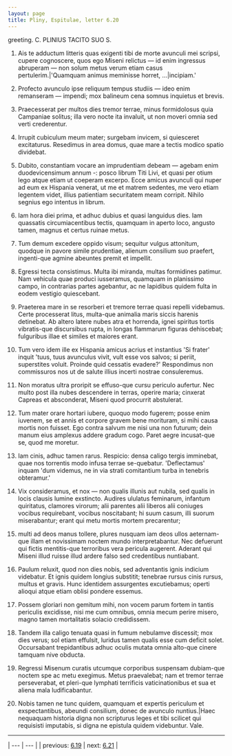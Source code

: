 ```yaml
---
layout: page
title: Pliny, Espitulae, letter 6.20
---
```


greeting. C. PLINIUS TACITO SUO S.



1. Ais te adductum litteris quas exigenti tibi de morte avunculi mei scripsi, cupere cognoscere, quos ego Miseni relictus — id enim ingressus abruperam — non solum metus verum etiam casus pertulerim.|'Quamquam animus meminisse horret, ...|incipiam.'



2. Profecto avunculo ipse reliquum tempus studiis — ideo enim remanseram — impendi; mox balineum cena somnus inquietus et brevis.



3. Praecesserat per multos dies tremor terrae, minus formidolosus quia Campaniae solitus; illa vero nocte ita invaluit, ut non moveri omnia sed verti crederentur.



4. Irrupit cubiculum meum mater; surgebam invicem, si quiesceret excitaturus. Resedimus in area domus, quae mare a tectis modico spatio dividebat.



5. Dubito, constantiam vocare an imprudentiam debeam — agebam enim duodevicensimum annum -: posco librum Titi Livi, et quasi per otium lego atque etiam ut coeperam excerpo. Ecce amicus avunculi qui nuper ad eum ex Hispania venerat, ut me et matrem sedentes, me vero etiam legentem videt, illius patientiam securitatem meam corripit. Nihilo segnius ego intentus in librum.



6. Iam hora diei prima, et adhuc dubius et quasi languidus dies. Iam quassatis circumiacentibus tectis, quamquam in aperto loco, angusto tamen, magnus et certus ruinae metus.



7. Tum demum excedere oppido visum; sequitur vulgus attonitum, quodque in pavore simile prudentiae, alienum consilium suo praefert, ingenti-que agmine abeuntes premit et impellit.



8. Egressi tecta consistimus. Multa ibi miranda, multas formidines patimur. Nam vehicula quae produci iusseramus, quamquam in planissimo campo, in contrarias partes agebantur, ac ne lapidibus quidem fulta in eodem vestigio quiescebant.



9. Praeterea mare in se resorberi et tremore terrae quasi repelli videbamus. Certe processerat litus, multa-que animalia maris siccis harenis detinebat. Ab altero latere nubes atra et horrenda, ignei spiritus tortis vibratis-que discursibus rupta, in longas flammarum figuras dehiscebat; fulguribus illae et similes et maiores erant.



10. Tum vero idem ille ex Hispania amicus acrius et instantius 'Si frater' inquit 'tuus, tuus avunculus vivit, vult esse vos salvos; si periit, superstites voluit. Proinde quid cessatis evadere?' Respondimus non commissuros nos ut de salute illius incerti nostrae consuleremus.



11. Non moratus ultra proripit se effuso-que cursu periculo aufertur. Nec multo post illa nubes descendere in terras, operire maria; cinxerat Capreas et absconderat, Miseni quod procurrit abstulerat.



12. Tum mater orare hortari iubere, quoquo modo fugerem; posse enim iuvenem, se et annis et corpore gravem bene morituram, si mihi causa mortis non fuisset. Ego contra salvum me nisi una non futurum; dein manum eius amplexus addere gradum cogo. Paret aegre incusat-que se, quod me moretur.



13. Iam cinis, adhuc tamen rarus. Respicio: densa caligo tergis imminebat, quae nos torrentis modo infusa terrae se-quebatur. 'Deflectamus' inquam 'dum videmus, ne in via strati comitantium turba in tenebris obteramur.'



14. Vix consideramus, et nox — non qualis illunis aut nubila, sed qualis in locis clausis lumine exstincto. Audires ululatus feminarum, infantum quiritatus, clamores virorum; alii parentes alii liberos alii coniuges vocibus requirebant, vocibus noscitabant; hi suum casum, illi suorum miserabantur; erant qui metu mortis mortem precarentur;



15. multi ad deos manus tollere, plures nusquam iam deos ullos aeternam-que illam et novissimam noctem mundo interpretabantur. Nec defuerunt qui fictis mentitis-que terroribus vera pericula augerent. Aderant qui Miseni illud ruisse illud ardere falso sed credentibus nuntiabant.



16. Paulum reluxit, quod non dies nobis, sed adventantis ignis indicium videbatur. Et ignis quidem longius substitit; tenebrae rursus cinis rursus, multus et gravis. Hunc identidem assurgentes excutiebamus; operti alioqui atque etiam oblisi pondere essemus.



17. Possem gloriari non gemitum mihi, non vocem parum fortem in tantis periculis excidisse, nisi me cum omnibus, omnia mecum perire misero, magno tamen mortalitatis solacio credidissem.



18. Tandem illa caligo tenuata quasi in fumum nebulamve discessit; mox dies verus; sol etiam effulsit, luridus tamen qualis esse cum deficit solet. Occursabant trepidantibus adhuc oculis mutata omnia alto-que cinere tamquam nive obducta.



19. Regressi Misenum curatis utcumque corporibus suspensam dubiam-que noctem spe ac metu exegimus. Metus praevalebat; nam et tremor terrae perseverabat, et pleri-que lymphati terrificis vaticinationibus et sua et aliena mala ludificabantur.



20. Nobis tamen ne tunc quidem, quamquam et expertis periculum et exspectantibus, abeundi consilium, donec de avunculo nuntius.|Haec nequaquam historia digna non scripturus leges et tibi scilicet qui requisisti imputabis, si digna ne epistula quidem videbuntur. Vale.



---

| --- | --- |
| previous: [6.19](../6.19/) | next: [6.21](../6.21/) |